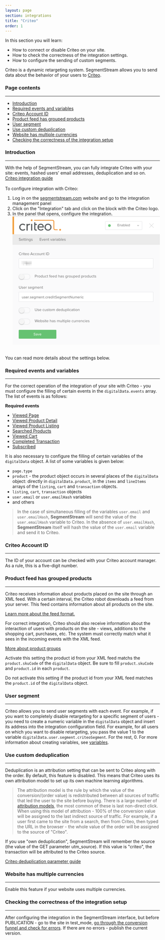 ```yaml
---
layout: page
section: integrations
title: "Criteo"
order: 1
---
```


In this section you will learn:
* How to connect or disable Criteo on your site.
* How to check the correctness of the integration settings.
* How to configure the sending of custom segments.

Criteo is a dynamic retargeting system. SegmentStream allows you to send data about the behavior of your users to [Criteo](https://criteo.com/).

### Page contents
------
<ul class="page-navigation">
  <li><a href="#introduction">Introduction</a></li>
  <li><a href="#requiredEventsAndVariables">Required events and variables</a></li>
  <li><a href="#criteoAccountID">Criteo Account ID</a></li>
  <li><a href="#productFeed">Product feed has grouped products</a></li>
  <li><a href="#userSegment">User segment</a></li>
  <li><a href="#customDeduplication">Use custom deduplication</a></li>
  <li><a href="#multipleCurrencies">Website has multiple currencies</a></li>
  <li><a href="#correctnessIntegrationSetup">Checking the correctness of the integration setup</a></li>
</ul>

### <a name="introduction"></a>Introduction
------
With the help of SegmentStream, you can fully integrate Criteo with your site: events, hashed users' email addresses, deduplication and so on. <br />
[Criteo integration guide](https://support.criteo.com/hc/en-us/sections/200972171-%D0%9A%D0%B0%D0%BA-%D0%B2%D0%BD%D0%B5%D0%B4%D1%80%D0%B8%D1%82%D1%8C-Criteo-OneTag) <br/><br/>
To configure integration with Criteo:
1. Log in on the [segmentstream.com](https://admin.segmentstream.com/) website and go to the integration management panel
2. Click on the "Integration" tab and click on the block with the Criteo logo.
3. In the panel that opens, configure the integration.
![](/img/integrations.criteo.settings.png)
<br />
You can read more details about the settings below.

### <a name="requiredEventsAndVariables"></a>Required events and variables
------
For the correct operation of the integration of your site with Criteo - you must configure the filling of certain events in the `digitalData.events` array. The list of events is as follows:

**Required events**
* [Viewed Page](/events/viewed-page)
* [Viewed Product Detail](/events/viewed-product-detail)
* [Viewed Product Listing](/events/viewed-product-listing)
* [Searched Products](/events/searched-products)
* [Viewed Cart](/events/searched-products)
* [Completed Transaction](/events/completed-transaction)
* [Subscribed](/events/subscribed)

It is also necessary to configure the filling of certain variables of the `digitalData` object. A list of some variables is given below:
* `page.type`
* `product` - the product object occurs in several places of the `digitalData` object: directly in `digitalData.product`, in the `items` and `lineItems` arrays of the `listing`, `cart` and `transaction` objects.
* `listing`, `cart`, `transaction` objects
* `user.email` or `user.emailHash` variables
* and others

> In the case of simultaneous filling of the variables `user.email` and` user.emailHash`, **SegmentStream** will send the value of the `user.emailHash` variable to Criteo. In the absence of `user.emailHash`, **SegmentStream** itself will hash the value of the `user.email` variable and send it to Criteo.

### <a name="criteoAccountID"></a>Criteo Account ID
------
The ID of your account can be checked with your Criteo account manager. As a rule, this is a five-digit number.

### <a name="productFeed"></a>Product feed has grouped products
------
Criteo receives information about products placed on the site through an XML feed. With a certain interval, the Criteo robot downloads a feed from your server. This feed contains information about all products on the site.

[Learn more about the feed format.](https://support.google.com/merchants/answer/7052112)

For correct integration, Criteo should also receive information about the interaction of users with products on the site - views, additions to the shopping cart, purchases, etc. The system must correctly match what it sees in the incoming events with the XML feed.

[More about product groups](https://support.google.com/merchants/answer/6324507)

Activate this setting the product id from your XML feed matchs the `product.skuCode` of the `digitalData` object. Be sure to fill `product.skuCode` and `product.id` in each `product`.

Do not activate this setting if the product id from your XML feed matches the `product.id` of the `digitalData` object.

### <a name="userSegment"></a>User segment
------
Criteo allows you to send user segments with each event. For example, if you want to completely disable retargeting for a specific segment of users - you need to create a numeric variable in the `digitalData` object and insert its address into the integration configuration field.
For example, for all users on which you want to disable retargeting, you pass the value 1 to the variable `digitalData.user.segment.criteoSegment`. For the rest, 0.
For more information about creating variables, see [variables](/for-analyst/variables).

### <a name="customDeduplication"></a>Use custom deduplication
------
Deduplication is an attribution setting that can be sent to Criteo along with the order. By default, this feature is disabled. This means that Criteo uses its own attribution model to set up its own machine learning algorithms.
> The attribution model is the rule by which the value of the conversion/(order value) is redistributed between all sources of traffic that led the user to the site before buying. There is a large number of [attribution models](https://support.google.com/analytics/answer/1665189?hl=en), the most common of these is last non-direct click. When using this model of attribution - 100% of the conversion value will be assigned to the last indirect source of traffic. For example, if a user first came to the site from a search, then from Criteo, then typed the URL in the browser - the whole value of the order will be assigned to the source of "Criteo".

If you use "own deduplication", SegmentStream will remember the source (the value of the GET parameter utm_source). If this value is "criteo", the transaction will be attributed to the Criteo source.

[Criteo deduplication parameter guide](https://support.criteo.com/hc/en-us/articles/205573701-%D0%9F%D0%B0%D1%80%D0%B0%D0%BC%D0%B5%D1%82%D1%80-%D0%B4%D0%B5%D0%B4%D1%83%D0%BF%D0%BB%D0%B8%D0%BA%D0%B0%D1%86%D0%B8%D0%B8)

### <a name="multipleCurrencies"></a>Website has multiple currencies
------
Enable this feature if your website uses multiple currencies.

### <a name="correctnessIntegrationSetup"></a>Checking the correctness of the integration setup
------
After configuring the integration in the SegmentStream interface, but before PUBLICATION - go to the site in test_mode, [go through the conversion funnel and check for errors](/for-analyst/integrations#eventVariables).
If there are no errors - publish the current version.
